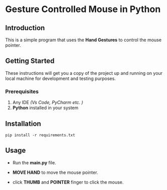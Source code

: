 # Gesture Controlled Mouse in Python

## Introduction

This is a simple program that uses the **Hand Gestures** to control the mouse pointer.

## Getting Started <a name = "getting_started"></a>

These instructions will get you a copy of the project up and running on your local machine for development and testing purposes.

### Prerequisites

1. Any IDE *(Vs Code, PyCharm etc. )*
2. **Python** installed in your system




## Installation
    pip install -r requirements.txt


## Usage <a name = "usage"></a>

- Run the **main.py** file.

- **MOVE HAND** to move the mouse pointer.

- click **THUMB** and **POINTER** finger to click the mouse.


